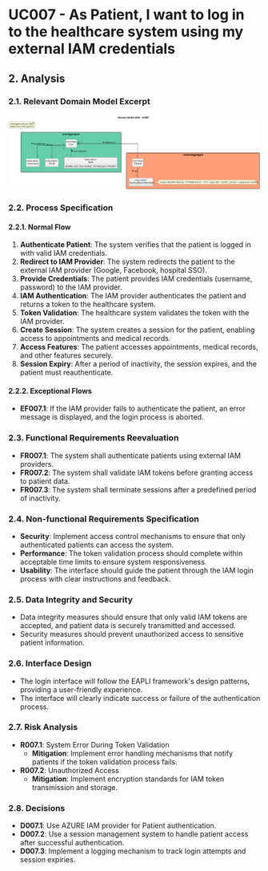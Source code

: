 # UC007 - As Patient, I want to log in to the healthcare system using my external IAM credentials

## 2. Analysis
### 2.1. Relevant Domain Model Excerpt

![UC007 - Domain Model](svg/uc007-domain-model.svg)

### 2.2. Process Specification

#### 2.2.1. Normal Flow
1. **Authenticate Patient**: The system verifies that the patient is logged in with valid IAM credentials.
2. **Redirect to IAM Provider**: The system redirects the patient to the external IAM provider (Google, Facebook, hospital SSO).
3. **Provide Credentials**: The patient provides IAM credentials (username, password) to the IAM provider.
4. **IAM Authentication**: The IAM provider authenticates the patient and returns a token to the healthcare system.
5. **Token Validation**: The healthcare system validates the token with the IAM provider.
6. **Create Session**: The system creates a session for the patient, enabling access to appointments and medical records.
7. **Access Features**: The patient accesses appointments, medical records, and other features securely.
8. **Session Expiry**: After a period of inactivity, the session expires, and the patient must reauthenticate.

#### 2.2.2. Exceptional Flows
- **EF007.1**: If the IAM provider fails to authenticate the patient, an error message is displayed, and the login process is aborted.

### 2.3. Functional Requirements Reevaluation
- **FR007.1**: The system shall authenticate patients using external IAM providers.
- **FR007.2**: The system shall validate IAM tokens before granting access to patient data.
- **FR007.3**: The system shall terminate sessions after a predefined period of inactivity.

### 2.4. Non-functional Requirements Specification
- **Security**: Implement access control mechanisms to ensure that only authenticated patients can access the system.
- **Performance**: The token validation process should complete within acceptable time limits to ensure system responsiveness.
- **Usability**: The interface should guide the patient through the IAM login process with clear instructions and feedback.

### 2.5. Data Integrity and Security
- Data integrity measures should ensure that only valid IAM tokens are accepted, and patient data is securely transmitted and accessed.
- Security measures should prevent unauthorized access to sensitive patient information.

### 2.6. Interface Design
- The login interface will follow the EAPLI framework's design patterns, providing a user-friendly experience.
- The interface will clearly indicate success or failure of the authentication process.

### 2.7. Risk Analysis
- **R007.1**: System Error During Token Validation
    - **Mitigation**: Implement error handling mechanisms that notify patients if the token validation process fails.
- **R007.2**: Unauthorized Access
    - **Mitigation**: Implement encryption standards for IAM token transmission and storage.

### 2.8. Decisions
- **D007.1**: Use AZURE IAM provider for Patient authentication.
- **D007.2**: Use a session management system to handle patient access after successful authentication.
- **D007.3**: Implement a logging mechanism to track login attempts and session expiries.
